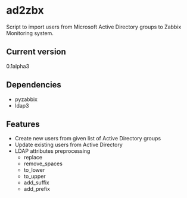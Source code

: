 # ad2zbx
Script to import users from Microsoft Active Directory groups to Zabbix Monitoring system.

## Current version
0.1alpha3

## Dependencies
- pyzabbix
- ldap3

## Features
- Create new users from given list of Active Directory groups
- Update existing users from Active Directory
- LDAP attributes preprocessing
  - replace
  - remove_spaces
  - to_lower
  - to_upper
  - add_suffix
  - add_prefix
